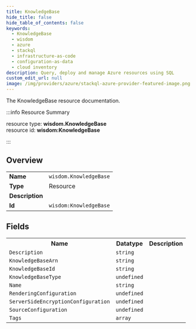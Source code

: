 ```yaml
---
title: KnowledgeBase
hide_title: false
hide_table_of_contents: false
keywords:
  - KnowledgeBase
  - wisdom
  - azure
  - stackql
  - infrastructure-as-code
  - configuration-as-data
  - cloud inventory
description: Query, deploy and manage Azure resources using SQL
custom_edit_url: null
image: /img/providers/azure/stackql-azure-provider-featured-image.png
---
```

The KnowledgeBase resource documentation.

:::info Resource Summary

<div class="row">
<div class="providerDocColumn">
<span>resource type:&nbsp;<b>wisdom.KnowledgeBase</b></span><br />
<span>resource id:&nbsp;<b>wisdom:KnowledgeBase</b></span><br />
</div>
</div>

:::

## Overview
<table><tbody>
<tr><td><b>Name</b></td><td><code>wisdom.KnowledgeBase</code></td></tr>
<tr><td><b>Type</b></td><td>Resource</td></tr>
<tr><td><b>Description</b></td><td></td></tr>
<tr><td><b>Id</b></td><td><code>wisdom:KnowledgeBase</code></td></tr>
</tbody></table>

## Fields
<table><tbody>
<tr><th>Name</th><th>Datatype</th><th>Description</th></tr>
<tr><td><code>Description</code></td><td><code>string</code></td><td></td></tr><tr><td><code>KnowledgeBaseArn</code></td><td><code>string</code></td><td></td></tr><tr><td><code>KnowledgeBaseId</code></td><td><code>string</code></td><td></td></tr><tr><td><code>KnowledgeBaseType</code></td><td><code>undefined</code></td><td></td></tr><tr><td><code>Name</code></td><td><code>string</code></td><td></td></tr><tr><td><code>RenderingConfiguration</code></td><td><code>undefined</code></td><td></td></tr><tr><td><code>ServerSideEncryptionConfiguration</code></td><td><code>undefined</code></td><td></td></tr><tr><td><code>SourceConfiguration</code></td><td><code>undefined</code></td><td></td></tr><tr><td><code>Tags</code></td><td><code>array</code></td><td></td></tr>
</tbody></table>
